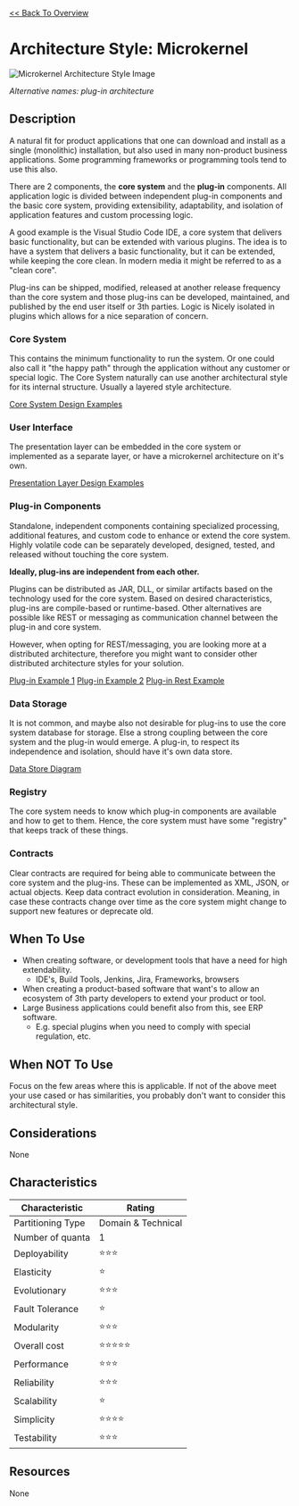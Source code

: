 [<< Back To Overview](./readme.md)

# Architecture Style: Microkernel

![Microkernel Architecture Style Image](https://fundamentalsofsoftwarearchitecture.com/images/book/fosa_1201.png)

*Alternative names: plug-in architecture*

## Description

A natural fit for product applications that one can download and install as a single (monolithic) installation, but also used in many non-product business applications. Some programming frameworks or programming tools tend to use this also.

There are 2 components, the **core system** and the **plug-in** components. All application logic is divided between independent plug-in components and the basic core system, providing extensibility, adaptability, and isolation of application features and custom processing logic.

A good example is the Visual Studio Code IDE, a core system that delivers basic functionality, but can be extended with various plugins. The idea is to have a system that delivers a basic functionality, but it can be extended, while keeping the core clean. In modern media it might be referred to as a "clean core".

Plug-ins can be shipped, modified, released at another release frequency than the core system and those plug-ins can be developed, maintained, and published by the end user itself or 3th parties. Logic is Nicely isolated in plugins which allows for a nice separation of concern. 

### Core System

This contains the minimum functionality to run the system. Or one could also call it "the happy path" through the application without any customer or special logic. The Core System naturally can use another architectural style for its internal structure. Usually a layered style architecture.

[Core System Design Examples](https://fundamentalsofsoftwarearchitecture.com/images/book/fosa_1202.png)

### User Interface

The presentation layer can be embedded in the core system or implemented as a separate layer, or have a microkernel architecture on it's own.

[Presentation Layer Design Examples](https://fundamentalsofsoftwarearchitecture.com/images/book/fosa_1203.png)

### Plug-in Components

Standalone, independent components containing specialized processing, additional features, and custom code to enhance or extend the core system. Highly volatile code can be separately developed, designed, tested, and released without touching the core system. 

**Ideally, plug-ins are independent from each other.**

Plugins can be distributed as JAR, DLL, or similar artifacts based on the technology used for the core system. Based on desired characteristics, plug-ins are compile-based or runtime-based. Other alternatives are possible like REST or messaging as communication channel between the plug-in and core system.

However, when opting for REST/messaging, you are looking more at a distributed architecture, therefore you might want to consider other distributed architecture styles for your solution.

[Plug-in Example 1](https://fundamentalsofsoftwarearchitecture.com/images/book/fosa_1204.png)
[Plug-in Example 2](https://fundamentalsofsoftwarearchitecture.com/images/book/fosa_1205.png)
[Plug-in Rest Example](https://fundamentalsofsoftwarearchitecture.com/images/book/fosa_1206.png)

### Data Storage

It is not common, and maybe also not desirable for plug-ins to use the core system database for storage. Else a strong coupling between the core system and the plug-in would emerge. A plug-in, to respect its independence and isolation, should have it's own data store.

[Data Store Diagram](https://fundamentalsofsoftwarearchitecture.com/images/book/fosa_1207.png)

### Registry

The core system needs to know which plug-in components are available and how to get to them. Hence, the core system must have some "registry" that keeps track of these things.

### Contracts

Clear contracts are required for being able to communicate between the core system and the plug-ins. These can be implemented as XML, JSON, or actual objects. Keep data contract evolution in consideration. Meaning, in case these contracts change over time as the core system might change to support new features or deprecate old.

## When To Use

* When creating software, or development tools that have a need for high extendability.
    * IDE's, Build Tools, Jenkins, Jira, Frameworks, browsers
* When creating a product-based software that want's to allow an ecosystem of 3th party developers to extend your product or tool. 
* Large Business applications could benefit also from this, see ERP software.
    * E.g. special plugins when you need to comply with special regulation, etc.

## When NOT To Use

Focus on the few areas where this is applicable. If not of the above meet your use cased or has similarities, you probably don't want to consider this architectural style.

## Considerations

None

## Characteristics

| Characteristic    | Rating       |
| ---               | ---          |
| Partitioning Type | Domain & Technical    |
| Number of quanta  | 1            |
| Deployability     | ⭐⭐⭐      |
| Elasticity        | ⭐           |
| Evolutionary      | ⭐⭐⭐      |
| Fault Tolerance   | ⭐           |
| Modularity        | ⭐⭐⭐      |
| Overall cost      | ⭐⭐⭐⭐⭐ |
| Performance       | ⭐⭐⭐      |
| Reliability       | ⭐⭐⭐      |
| Scalability       | ⭐           |
| Simplicity        | ⭐⭐⭐⭐ |
| Testability       | ⭐⭐⭐        |

## Resources

None
